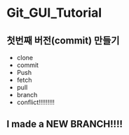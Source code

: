 # Git_GUI_Tutorial

## 첫번째 버전(commit) 만들기
- clone
- commit
- Push
- fetch
- pull
- branch
- conflict!!!!!!!!!
## I made a NEW BRANCH!!!!
